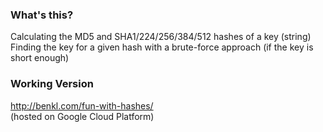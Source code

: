 ### What's this?
Calculating the MD5 and SHA1/224/256/384/512 hashes of a key (string) <br />
Finding the key for a given hash with a brute-force approach (if the key is short enough)
### Working Version
http://benkl.com/fun-with-hashes/ <br />
(hosted on Google Cloud Platform)
